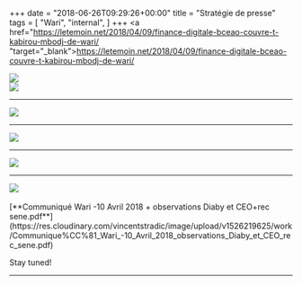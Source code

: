 +++
date = "2018-06-26T09:29:26+00:00"
title = "Stratégie de presse"
tags = [
    "Wari",
    "internal",
]
+++
<a href="https://letemoin.net/2018/04/09/finance-digitale-bceao-couvre-t-kabirou-mbodj-de-wari/
 "target="\_blank">https://letemoin.net/2018/04/09/finance-digitale-bceao-couvre-t-kabirou-mbodj-de-wari/</a>

<div class="container" style="width:auto">
  <a target="blank" href="https://res.cloudinary.com/vincentstradic/image/upload/v1526218076/work/j20-1.jpg">
    <img src="https://res.cloudinary.com/vincentstradic/image/upload/bo_2px_solid_rgb:279d14/v1526218076/work/j20-1.jpg" style="max-width:100%">
  </a>
</div>
<div class="container" style="width:auto">
  <a target="blank" href="https://res.cloudinary.com/vincentstradic/image/upload/v1526218075/work/j20-2.jpg">
    <img src="https://res.cloudinary.com/vincentstradic/image/upload/bo_2px_solid_rgb:279d14/v1526218075/work/j20-2.jpg" style="max-width:100%">
  </a>
</div>
<!--more-->
<hr>

<div class="container" style="width:auto">
  <a target="blank" href="https://res.cloudinary.com/vincentstradic/image/upload/v1526219395/work/j20-3.jpg">
    <img src="https://res.cloudinary.com/vincentstradic/image/upload/bo_2px_solid_rgb:279d14/v1526219395/work/j20-3.jpg" style="max-width:100%">
  </a>
</div>
<hr>
<div class="container" style="width:auto">
  <a target="blank" href="https://res.cloudinary.com/vincentstradic/image/upload/v1526219394/work/j20-4.jpg">
    <img src="https://res.cloudinary.com/vincentstradic/image/upload/bo_2px_solid_rgb:279d14/v1526219394/work/j20-4.jpg" style="max-width:100%">
  </a>
</div>
<hr>
<div class="container" style="width:auto">
  <a target="blank" href="https://res.cloudinary.com/vincentstradic/image/upload/v1526312600/j20-6_lavmbr.jpg">
    <img src="https://res.cloudinary.com/vincentstradic/image/upload/bo_2px_solid_rgb:279d14/v1526312600/j20-6_lavmbr.jpg" style="max-width:100%">
  </a>
</div>
<hr>
<div class="container" style="width:auto">
  <a target="blank" href="https://res.cloudinary.com/vincentstradic/image/upload/v1526219395/work/j20-5.jpg">
    <img src="https://res.cloudinary.com/vincentstradic/image/upload/bo_2px_solid_rgb:279d14/v1526219395/work/j20-5.jpg" style="max-width:100%">
  </a>
</div>
<br>
[**Communiqué Wari -10 Avril 2018 + observations Diaby et CEO+rec sene.pdf**](https://res.cloudinary.com/vincentstradic/image/upload/v1526219625/work/Communique%CC%81_Wari_-10_Avril_2018_observations_Diaby_et_CEO_rec_sene.pdf)







Stay tuned!


<hr>
